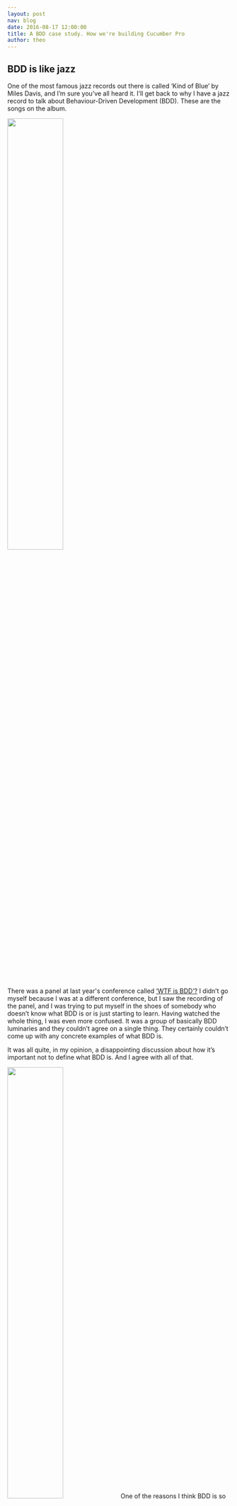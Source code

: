 ```yaml
---
layout: post
nav: blog
date: 2016-08-17 12:00:00
title: A BDD case study. How we're building Cucumber Pro
author: theo
---
```


## BDD is like jazz

One of the most famous jazz records out there is called ‘Kind of Blue’ by Miles Davis, and I’m sure you’ve all heard it. I’ll get back to why I have a jazz record to talk about Behaviour-Driven Development (BDD). These are the songs on the album.

<img src="{{ site.url }}/images/blog/kind-of-green-aslak/song-titles.png" style="width: 50%">

There was a panel at last year's conference called [‘WTF is BDD’?](https://skillsmatter.com/skillscasts/6174-wtf-is-bdd) I didn’t go myself because I was at a different conference, but I saw the recording of the panel, and I was trying to put myself in the shoes of somebody who doesn’t know what BDD is or is just starting to learn. Having watched the whole thing, I was even more confused. It was a group of basically BDD luminaries and they couldn’t agree on a single thing. They certainly couldn’t come up with any concrete examples of what BDD is. 

It was all quite, in my opinion, a disappointing discussion about how it’s important not to define what BDD is. And I agree with all of that. 

<img src="{{ site.url }}/images/blog/kind-of-green-aslak/jazz-miles-davis.png" style="width:50%">
One of the reasons I think BDD is so great is that it is a set of principles and practices that keeps evolving; we borrow from other methodologies and new people come and go and teach us new things. So I think it’s important not to nail down what it is. But that is a problem for people who are new and are just trying to learn how to do it. 

Chris Matts said one really, really smart thing that I really liked from that panel. He said ‘BDD is like jazz’ – so you can’t fully describe what it is, but you can cut a vinyl of what it is today, for this particular band or this particular group. So that’s what I’m going to do today – I’m going to give you a whirlwind tour of what BDD is like for me. This is how I practice BDD now and how I [teach BDD](https://cucumber.io/training) when I go and work with organizations who are adopting BDD.

First of all, just comparing to music, BDD is not like an orchestra where you have a conductor or a project manager or maybe a product owner who tells everyone what to do. Many software projects are like that. You have this ‘conductor’ who writes down all the requirements and just sends them out to the software development team and they try to make sense out of it. That’s not how BDD works. It’s also not something that you can do alone; it’s not a solitary activity. You can’t just download Cucumber and start doing BDD. Well, I guess maybe you can, if you’re experienced with it, but if you’re new to it, certainly that is not going to get you very far. BDD is much more of a jamming, jazzy kind of thing, where you have people improvising constantly, following some rules. There are some rules in there, but it’s different and it’s new every time. There are no notes in BDD. 

<img src="{{ site.url }}/images/blog/kind-of-green-aslak/example-mapping-w-3-amigos.png" style="width: 50%">

## The album

So, I would like to start with the first song of the album – **Discovery Workshop**, with [The Three Amigos](http://www.velocitypartners.net/blog/2014/02/11/the-3-amigos-in-agile-teams/). This is where everything starts. You’ve got a backlog of stories, some of them are done, some you are working on, but you take a story off the backlog and take it into a room. You bring along with you three Mexican hats, very important, and underneath those hats, you put a developer, a tester and somebody who represents a business – can be a product owner or a business analyst or a domain expert, and it doesn’t have to be three. It can be four – you can have a UX person in here, you can have somebody who’s doing DevOps, but the most important is that you have representatives from business and IT.  And from IT, you have representatives from both developers and testers. 

Together, they have this meeting which only lasts like 25 minutes and this is what Matt and Gaspar's [Example Mapping](https://cucumber.io/blog/2015/12/08/example-mapping-introduction) workshop is going to be about – they’re gonna teach you how to do this in detail – but you basically take this user’s story and break it down into smaller pieces, and this allows you to get more detail, you discover a lot more of the misunderstandings. Discovering misunderstandings, I think, is one of the key principles of BDD. I don’t do BDD because I want to do BDD. BDD is just a means to an end. What I want to do is to deliver high-quality software, quickly, and do that over time, over months and years. And in order to do that, you need to get lots of feedback, lots of it, really quickly, all the time, and it starts when you get feedback on your understanding. So this is where BDD starts. You can test your understanding and realise if there’s a misunderstanding between all these groups.

After 25 minutes, you come up with something that might look like this – 

<img src="{{ site.url }}/images/blog/kind-of-green-aslak/index-cards.png" style="width: 50%">

This is a real example map that we created in our company for the [product](https://cucumber.io/pro) that we’re developing, and this is for the ‘search’ feature. So this is the user story, we’ve discovered a couple of rules. One rule is that we should only index Gherkin files. The product we’re making is like a collaboration tool for Cucumber. We should only index Gherkin files; we shouldn’t index other kinds of files, like Java files and Javascript files. The search should be scoped to a project. So these are two business rules that we thought were essential in this first user’s story.
Then we came up with some questions as we were talking about this. Should we do a fuzzy match when we search or index? What about tags in Gherkin files – do we tangle them specifically? We don’t know, so we just jot them down. And then we have examples to illustrate the rules. So the green ones are examples and the blue ones are rules.

So, the next thing we do now is to translate this into Gherkin. Now, this is where people do this very, very differently. And this is where I come with this little intermezzo called ‘**Don’t Gherkin too soon**’. A lot of teams – they have a business analyst or the product owner write down the Gherkin, or they write down the Gherkin in the discovery workshops. *Really bad idea*. It’s a bad idea to write it down in the workshop because it’s gonna take more than 25 minutes and then everybody’s gonna get bored and you’re gonna stop doing those really, really valuable meetings. So don’t write Gherkin in those meetings when you do Example Mapping. The other thing that’s a bad idea is to have only somebody representing the business writing down the Gherkin, putting it in JIRA and then assigning it to a developer, because then you missed out on the whole conversation. What I recommend instead is just two of the three amigos. Definitely the developer, but if you have a tester it’s really valuable to have a tester do that in pairs. I never recommend that the business people should be involved in writing the Gherkin. They should *read* it afterwards, but you’re just gonna slow everything down and bore everyone if they’re gonna write it. If they do it alone what they tend to come up with is something that doesn’t work particularly well for executable specifications. 

<img src="{{ site.url }}/images/blog/kind-of-green-aslak/cucumber-pro-example-map.png" style="width: 50%">

So how do we do this? So, in the above image on the right there is a feature file that results from this example map. You’ll see the user’s story of the user’s story increment ends up here in the title. And then we have the rules and the questions, which is really nothing the ‘Cucumber’ needs to execute, but it’s really useful to document it for your understanding. We can just put that in the description section in the feature file, and I’m using markdown syntax here so that you can have it nicely rendered. Each of the examples becomes a scenario. I haven’t written the "Given, When, Then" here because that’s something that we do later. You might get it down to this level in the ‘three amigos’ meeting if you really want to sit and open up a laptop, but defer the "Given, When, Then" until the developer can do that after the meeting.

<img src="{{ site.url }}/images/blog/kind-of-green-aslak/executable-specifications.png" style="width: 50%">

Take a look at section one in the above photo. So no hits from a Java file, we have a "Given, When, Then". I’d kinda like to write it backwards, so I would have written the "Then" first because this kind of reflects the outcome – start with the end in mind.  So, I expect to see zero hits. When do I expect to see zero hits? Well, if I search for something and that content is only in a file that I don’t want to get hits from. I flesh it out a little bit and this is where we get into what Konstantin Kudryashov - who is the author of Cucumber for PhP (Behat) - calls ‘**Modelling By Example**’. Take a look at section two. Basically, we take the sentence, a file with content, and we try to write that into code. Can you see the resemblance between the plain English sentence and the code here? It’s not one to 1:1 mapping exactly, but you’ll find most of the essential pieces – there’s a file and there’s content and there’s a path. And this is written before the actual code is written. This is still test code, this is the step definition. If we run this now, depending on if you’re using a statically typed language, this won’t even compile, if you’re using a dynamically typed language, you’ll have a failing scenario. And now you have to write some code (section 3), so you write maybe a little repo class and maybe a little file class, they don’t do anything yet, but you’ve sort of pushed some classes and some methods into your system, based on what conversation you had in three amigos meeting.

<img src="{{ site.url }}/images/blog/kind-of-green-aslak/unit-tests.gif" style="width: 50%">

So, this might be easy to visualise. You have a Cucumber Scenario (Gherkin and Step Definition) on the left, that will lead you to write your first class, perhaps the repo class, then the file class, then there will be some persistence somewhere, you need to store this system; our system actually reads it out of Git database, but you know traditionally people use, some kind of relational database, or maybe a document database.  We can now run this scenario and it will exercise all this code. But we don’t go through UI or anything. 

If you go back to the class on the illustration ealier, you’ll see that they are empty, so when we flesh out the details of these? Well, that’s when I’d like to do the unit tests (see above). So as soon as I’ve discovered the outside of the system, what are the immediate methods that I need to call for my step definitions, some new methods and objects fall out of that and I fleshed that out with a unit test, using traditional Kent Beck style TDD.

Running this starts to become a bit slow because I have to run against the database all the time and not only is it slow, it’s also difficult, because in order for me to make the tests behave consistently each time I run them, I have to make sure that every time I run a new test, whether it’s unit test or a Cucumber scenario, I need to know exactly what’s in this database; I can’t have any leftovers from a previous test I run. I certainly can’t share this database with anyone else, because they might put stuff in it when I don’t know it and then my test will fail and I won’t know why. 
 <img src="{{ site.url }}/images/blog/kind-of-green-aslak/architecture-with-stub.png" style="width:50%">
What I really want to do is have  which needs to read and write files, I want it to talk to some kind of stub instead, so from the perspective of the domain logic looks exactly the same, but the implementation is just an in-memory stub implementation. 

And this is something that a lot of people are familiar with this, but they don’t really know how to do it, and also they don’t know how can they trust that the stub works in the same way as the real thing. If I need to read stuff from a database, what confidence can I possibly get by testing my system against something else? I think that’s a mental block that people have in order to adopt this practice and use stubs. 

What we’ve come up with is a way for you to gain that confidence and we call that ‘contract tests’. 
<img src="{{ site.url }}/images/blog/kind-of-green-aslak/architecture-contract-tests.png" style="width: 50%">

Think of these two things here as something you can plug into a socket, we call this a port. The thing that sits on the other side doesn’t really need to know what’s on the other side; this green thing here only knows that it’s talking to this port here to store and retrieve stuff, but it doesn’t know what it’s actually going to do on the other side. And we can write a unit test that will talk to this port and we can run that unit test for both the real implementation and for the stub implementation. And that will give us confidence that the stub is just as good as the real thing. And as we go along, we will discover that the stub doesn’t do exactly what the real thing needs to do, but then we just add another test and we make it do that, but that just opens up a whole new universe of nice to deal with automated tests, because you can plug this thing out for most of your testing; you only plug it back in when you actually boot up the system and put it in production.

So your tests, they start looking a bit like this.

<img src="{{ site.url }}/images/blog/kind-of-green-aslak/ports-and-adapters-w-unit-tests.png" style="width: 50%">

So you have all of this nice business logic sitting inside something that’s completely decoupled from external devices and services. The core business logic doesn’t know *anything* about databases or message queues or web services, because we’ve isolated them through these ports.

<img src="{{ site.url }}/images/blog/kind-of-green-aslak/ui-and-web-services-2.png" style="width: 50%">

And when we want to boot up the system, we just plug in the real thing here, you can have these ports connected to adapters that go out, so this is an adapter for database, adapter for a queue, adapter for a web service. Imagine this is a port for the user interface, how the user interacts. And currently, we’ve only written a little web server here, I can display this in a browser, so you can interact with this system here, whatever it is, through this port, but you can easily imagine that somebody could write a command-line client, and use exactly the same functionality, that would just plug into the same port. And you wouldn’t have to test everything again, because you’ve already tested the business logic works; you just need to test the intersection here for this new port.

<img src="{{ site.url }}/images/blog/kind-of-green-aslak/selenium.png" style="width: 50%">

So we can switch these in and out. I’ve added some stuff at the top here. Do any of you use Selenium? Right. Do you love how fast and reliable it is? No, you don’t and that's because what I think most of you do is: you have Cucumber talking to Selenium, talking to a browser, going down through all your business logic and I bet that you didn’t connect stubs up; you probably connected it straight to the database. And that is fine for a very, very tiny fraction of your tests. 

*You need something that goes through the whole depth of your stack, in order to get that confidence. But if all your tests are like that, you’re in a really, really bad place.*

You’re in a place where if something goes wrong, you can’t diagnose where the problem is because it can be anywhere. I call that diagnostic precision, something doctors talk about, being able to find out what’s wrong. You can’t do that with these sorts of tests. They’re really, really brittle, because if you have a change up here, it’s gonna break all your tests. And where do you think your application changes most often? In the UI! That’s what keeps changing all the time because we need to keep up with the latest UI trends and we need to respond to customer feedback. The business logic tends to change a lot slower. That changes more in the pace of the business strategy, whatever the business is capable of doing. So, you really want to connect the tests to the part of the application that doesn’t change so frequently, so that you can have more easily maintainable tests.

<img src="{{ site.url }}/images/blog/kind-of-green-aslak/speed-and-ui.gif" style="width: 50%">

The last thing is speed. This here, and imagine if we connected those red ones instead of the grey ones, one of those tests typically take like 5 seconds or more, right? If you test everything like this, we’re talking 2-3 orders of magnitude faster! One test can test something complicated in the business domain – can typically take like 5 milliseconds. Do you know why? Because there’s no Input/Output. All the IO tends to happen outside of these ports. There’s IO when you have a browser involved, there’s IO when you have a database involved or web service – but we’ve stripped all that stuff away. That means we can run thousands of tests in a second, or at least thousands of tests in a minute. 

<img src="{{ site.url }}/images/blog/kind-of-green-aslak/test-pyramid.png" style="float:right; width:50%">

So what you really want to do – you want to have many different kinds of tests, you want to have many, many unit tests, quite a few tests that don't go through all this heavy infrastructure components, and then you want to have very few ones that go through the UI. This is called the Test Pyramid (see right). This is kind of like the Holy Grail. If you want to do BDD efficiently, you have to be able to decouple your business logic from all of those slow and brittle devices that sit outside of it. So, **ports and adapters**, that’s a pattern - you can also find it under hexagonal architecture – it’s a pattern with two names, it’s the same thing, and those contract tests which basically allows you to gain the confidence that plugging in the stub is just as good as using the real thing. That is the missing link to moving your tests down to these layers. And it’s only when you’ve done that, that you’re able to have lots of feedback really, really quickly.

## Concluding thoughts

So, I’m gonna try to recap a little bit. So ‘**discovery workshops**’ – they are great for getting feedback on your understanding. You can weed out a lot of bad assumptions before you even start developing, if you just put these people in the same room and run this structured conversation. And ‘**three amigos**’ – that’s the people who come to this meeting. You need people with different perspectives because people with different perspectives tend to misunderstand each other and they need to be in the same room. You can’t communicate through JIRA tickets; you have to put them in the same room. **Example Mapping** – that is just a technique that we use when we’re in the ‘three amigos’ meeting to have a structured conversation around breaking user stories down. 

‘**Don’t Gherkin too soon’** that’s the only one that sounds a bit like a song, isn’t it? It’s just a reminder that you shouldn’t fall for the temptation of writing down requirements in Gherkin, as like an analysis phase that the business people do before development. It’s something that you do after the discovery workshop. 

BAs, **don’t be the saucier.** You know in big restaurants you have the chefs, the master chefs – they don’t go and make the sauce in the kitchen. They have minions to do that and for programming, those minions should be the developers and testers, because they know the details about how to actually write that down to the low level. The BAs will come over and taste the sauce and be like ‘yup, that’s good’ – but they don’t have to make it. 

**Modelling by Example** – so as soon as you have those scenarios, you can use that to drive out code that uses the same words and concepts as what the domain experts talk about, so you avoid this translation cost, between problem domain jargon and solution domain jargon. Amazing! And also, it allows you to do BDD without having to go through the UI – you get much faster feedback using direct method call. So this means that you have to use the same Cucumber implementation, same language as the code you’re writing, because the way that they interact is through function calls and method calls. If you’re writing something in .NET, you should use SpecFlow. You can’t invoke .NET objects with Cucumber for Ruby. It’s really important.

**Under your UI** -  UI tests are the worst – they are slow, they are expensive, they are really hard to fix. 

**Ports and adapters**, that is really the enabler of how you can hook in your scenarios and unit tests at a lower level, and the contract tests finally, is what gives you the confidence to do that. 

And this is how we do BDD in my team. We don't do it this way because we want to do BDD correctly, if there was something else that allowed me to deliver high-quality software at a steady pace and also allowed people to come and maintain that software that I wrote, once that I’ve left five years from now, then I’ll ditch BDD in a second, but the goal for me is to deliver software quickly and BDD is the best way I've found to do that. 


---
This is an edited transcript of Aslak Hellesøy's talk "Kind of Green" at CukeUp! London 2016. [Watch the talk here](https://skillsmatter.com/skillscasts/7361-keynote-kind-of-green) (log-in required). 

If you want to implement BDD into your organisation to benefit from faster and more maintainable software, head to our [training page](https://cucumber.io/training) for details on how we can help.
